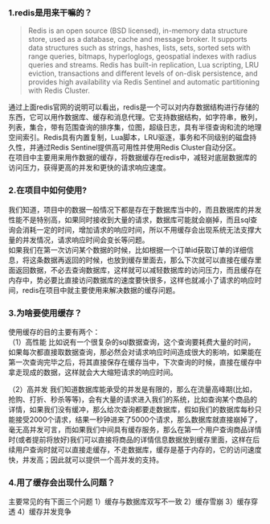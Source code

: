 ### 1.redis是用来干嘛的？
>Redis is an open source (BSD licensed), in-memory data structure store, used as a database, cache and message broker. It supports data structures such as strings, hashes, lists, sets, sorted sets with range queries, bitmaps, hyperloglogs, geospatial indexes with radius queries and streams. Redis has built-in replication, Lua scripting, LRU eviction, transactions and different levels of on-disk persistence, and provides high availability via Redis Sentinel and automatic partitioning with Redis Cluster.

通过上面redis官网的说明可以看出，redis是一个可以对内存数据结构进行存储的东西，它可以用作数据库、缓存和消息代理。它支持数据结构，如字符串，散列，列表，集合，带有范围查询的排序集，位图，超级日志，具有半径查询和流的地理空间索引。Redis具有内置复制，Lua脚本，LRU驱逐，事务和不同级别的磁盘持久性，并通过Redis Sentinel提供高可用性并使用Redis Cluster自动分区。  
在项目中主要用来用作数据的缓存，将数据缓存在redis中，减轻对底层数据库的访问压力，获得更高的并发和更快的请求响应速度。  

### 2.在项目中如何使用?
我们知道，项目中的数据一般情况下都是存在于数据库当中的，而且数据库的并发性能不是特别高，如果同时接收到大量的请求，数据库可能就会崩掉，而且sql查询会消耗一定的时间，增加请求的响应时间，所以不用缓存会出现系统无法支撑大量的并发情况，请求响应时间会变长等问题。  
如果我们在第一次访问某个数据的时候，比如根据一个订单id获取订单的详细信息，将这条数据再返回的时候，也放到缓存里面去，那么下次就可以直接在缓存里面返回数据，不必去查询数据库，这样就可以减轻数据库的访问压力，而且缓存在内存中，势必要比直接访问数据库的速度要快很多，这样也就减小了请求的响应时间，redis在项目中就主要使用来解决数据的缓存问题。

### 3.为啥要使用缓存？
使用缓存的目的主要有两个：  
（1）高性能
比如说有一个很复杂的sql数据查询，这个查询要耗费大量的时间，如果每次都直接取数据查询，那必然会对请求响应时间造成很大的影响，如果能在第一次查询完毕之后，将其直接保存在缓存当中，下次查询的时候，直接在缓存中拿走现成的数据，这样就会大大缩短请求的响应时间。

（2）高并发
我们知道数据库能承受的并发是有限的，那么在流量高峰期(比如，抢购、打折、秒杀等等)，会有大量的请求进入我们的系统，比如查询某个商品的详情，如果我们没有缓冲，那么给次查询都要走数据库，假如我们的数据库每秒只能接受2000个请求，结果一秒钟进来了5000个请求，那么数据库就直接崩掉了，毫无高并发可言，而如果我们中间具有缓存服务，那么在第一个用户查询商品详情时(或者提前将放好)我们可以直接将商品的详情信息数据放到缓存里面，这样在后续用户查询时就可以直接走缓存，不走数据库，缓存是基于内存的，它的访问速度快，并发高；因此就可以提供一个高并发的支持。

### 4.用了缓存会出现什么问题？
主要常见的有下面三个问题
1）缓存与数据库双写不一致
2）缓存雪崩
3）缓存穿透
4）缓存并发竞争


